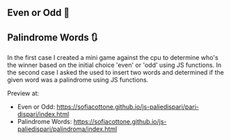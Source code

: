## Even or Odd 🎲
## Palindrome Words 🔃

In the first case I created a mini game against the cpu to determine who's the winner based on the initial choice 'even' or 'odd' using JS functions.
In the second case I asked the used to insert two words and determined if the given word was a palindrome using JS functions.


Preview at: 
- Even or Odd: https://sofiacottone.github.io/js-paliedispari/pari-dispari/index.html
- Palindrome Words: https://sofiacottone.github.io/js-paliedispari/palindroma/index.html